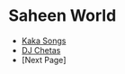 # Saheen World
- [Kaka Songs](http://www.youtube.com/watch?v=PH1olNhpoIg "Kaka Songs") 
- [DJ Chetas](http://youtu.be/nagt7yu-Hw4 "DJ Chetas")
- [Next Page]
